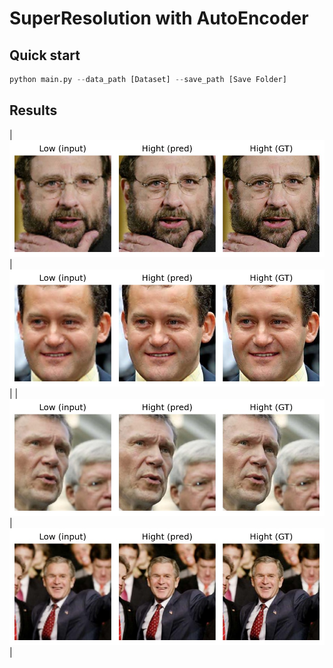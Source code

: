 # SuperResolution with AutoEncoder

## Quick start
```python
python main.py --data_path [Dataset] --save_path [Save Folder]
```

## Results

| <img src="Result/1.jpg"> | <img src="Result/2.jpg"> |
| <img src="Result/3.jpg"> | <img src="Result/4.jpg"> |
